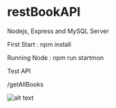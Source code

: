 # restBookAPI
Nodejs, Express and MySQL Server

First Start : npm install

Running Node : npm run startmon 

Test API

/getAllBooks

![alt text](https://github.com/newzyz/restBookAPI/image_for_readme/c1.png?raw=true)
